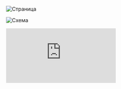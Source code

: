 ![Страница](http://kodaktor.ru/api2/xsd/abcde_eaf5d/vwxyz_abb08)

![Схема](https://kodaktor.ru/?!=vwxyz_abb08)

![Ссылка на задание](https://moodle.herzen.spb.ru/pluginfile.php/185510/mod_label/intro/XSD-2018.pdf)
